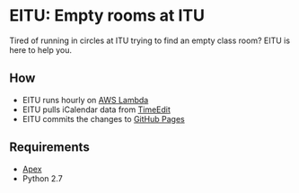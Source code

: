 # EITU: Empty rooms at ITU

Tired of running in circles at ITU trying to find an empty class room? EITU is here to help you.

## How

- EITU runs hourly on [AWS Lambda](https://aws.amazon.com/lambda/details/)
- EITU pulls iCalendar data from [TimeEdit](https://timeedit.itu.dk/)
- EITU commits the changes to [GitHub Pages](https://pages.github.com/)

## Requirements

- [Apex](https://github.com/apex)
- Python 2.7
